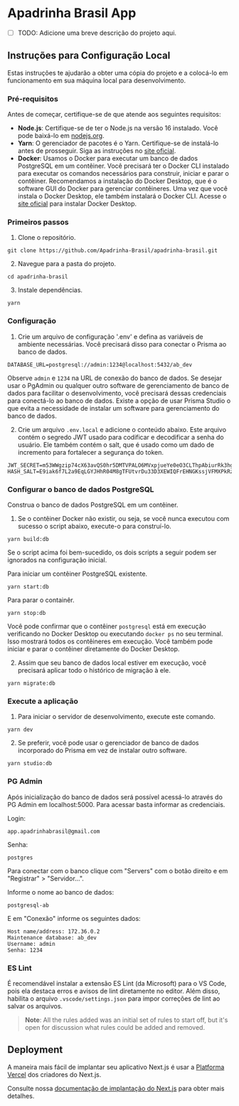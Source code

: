 # Apadrinha Brasil App
- [ ] TODO: Adicione uma breve descrição do projeto aqui.

## Instruções para Configuração Local
Estas instruções te ajudarão a obter uma cópia do projeto e a colocá-lo em funcionamento em sua máquina local para desenvolvimento.

### Pré-requisitos
Antes de começar, certifique-se de que atende aos seguintes requisitos:
- **Node.js**: Certifique-se de ter o Node.js na versão 16 instalado. Você pode baixá-lo em [nodejs.org](https://nodejs.org/).
- **Yarn**: O gerenciador de pacotes é o Yarn. Certifique-se de instalá-lo antes de prosseguir. Siga as instruções no [site oficial](https://classic.yarnpkg.com/en/docs/install).
- **Docker**: Usamos o Docker para executar um banco de dados PostgreSQL em um contêiner. Você precisará ter o Docker CLI instalado para executar os comandos necessários para construir, iniciar e parar o contêiner. Recomendamos a instalação do Docker Desktop, que é o software GUI do Docker para gerenciar contêineres. Uma vez que você instala o Docker Desktop, ele também instalará o Docker CLI. Acesse o [site oficial](https://www.docker.com/products/docker-desktop/) para instalar Docker Desktop.

### Primeiros passos
1. Clone o repositório.
```
git clone https://github.com/Apadrinha-Brasil/apadrinha-brasil.git
```
2. Navegue para a pasta do projeto.
```
cd apadrinha-brasil
```
3. Instale dependências.
```
yarn
```

### Configuração
1. Crie um arquivo de configuração '.env' e defina as variáveis de ambiente necessárias. Você precisará disso para conectar o Prisma ao banco de dados.
```
DATABASE_URL=postgresql://admin:1234@localhost:5432/ab_dev
```
Observe `admin` e `1234` na URL de conexão do banco de dados. Se desejar usar o PgAdmin ou qualquer outro software de gerenciamento de banco de dados para facilitar o desenvolvimento, você precisará dessas credenciais para conectá-lo ao banco de dados. Existe a opção de usar Prisma Studio o que evita a necessidade de instalar um software para gerenciamento do banco de dados.

2. Crie um arquivo `.env.local` e adicione o conteúdo abaixo. Este arquivo contém o segredo JWT usado para codificar e decodificar a senha do usuário. Ele também contém o salt, que é usado como um dado de incremento para fortalecer a segurança do token.
```
JWT_SECRET=m53WWgzip74cX63avQS0hr5DMTVPALO6MVxpjueYe0eO3CLThpAbiurRk3hgaT
HASH_SALT=E9iak6f7L2a9EqLGYJHhR04M8gTFUtvrDu33D3XEWIQFrEHNGKssjVFMXPkRz6
```

### Configurar o banco de dados PostgreSQL
Construa o banco de dados PostgreSQL em um contêiner.
1. Se o contêiner Docker não existir, ou seja, se você nunca executou com sucesso o script abaixo, execute-o para construí-lo.
```
yarn build:db
```
Se o script acima foi bem-sucedido, os dois scripts a seguir podem ser ignorados na configuração inicial.

Para iniciar um contêiner PostgreSQL existente.
```
yarn start:db
```
Para parar o containêr.
```
yarn stop:db
```
Você pode confirmar que o contêiner `postgresql` está em execução verificando no Docker Desktop ou executando `docker ps` no seu terminal. Isso mostrará todos os contêineres em execução. Você também pode iniciar e parar o contêiner diretamente do Docker Desktop.

2. Assim que seu banco de dados local estiver em execução, você precisará aplicar todo o histórico de migração à ele.
```
yarn migrate:db
```

### Execute a aplicação
1. Para iniciar o servidor de desenvolvimento, execute este comando.
```
yarn dev
```
2. Se preferir, você pode usar o gerenciador de banco de dados incorporado do Prisma em vez de instalar outro software.
```
yarn studio:db
```

### PG Admin
Após inicialização do banco de dados será possível acessá-lo através do PG Admin em localhost:5000. Para acessar basta informar as credenciais.

Login:
```
app.apadrinhabrasil@gmail.com
```

Senha:
```
postgres
```

Para conectar com o banco clique com "Servers" com o botão direito e em "Registrar" > "Servidor...".

Informe o nome ao banco de dados:
```
postgresql-ab
```

E em "Conexão" informe os seguintes dados:
```
Host name/address: 172.36.0.2
Maintenance database: ab_dev
Username: admin
Senha: 1234
```

### ES Lint
É recomendável instalar a extensão ES Lint (da Microsoft) para o VS Code, pois ela destaca erros e avisos de lint diretamente no editor. Além disso, habilita o arquivo `.vscode/settings.json` para impor correções de lint ao salvar os arquivos. 
> **Note**: All the rules added was an initial set of rules to start off, but it's open for discussion what rules could be added and removed.

## Deployment

A maneira mais fácil de implantar seu aplicativo Next.js é usar a [Platforma Vercel](https://vercel.com/new?utm_medium=default-template&filter=next.js&utm_source=create-next-app&utm_campaign=create-next-app-readme) dos criadores do Next.js.

Consulte nossa [documentação de implantação do Next.js](https://nextjs.org/docs/deployment) para obter mais detalhes.
